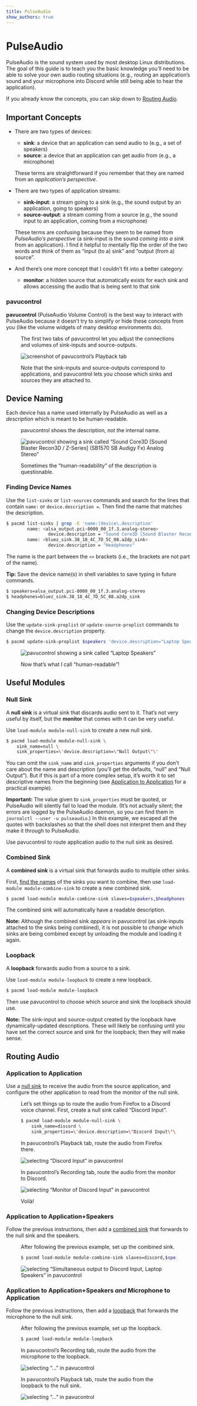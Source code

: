 ```yaml
---
title: PulseAudio
show_authors: true
---
```


# PulseAudio

PulseAudio is the sound system used by most desktop Linux distributions. The
goal of this guide is to teach you the basic knowledge you’ll need to be able
to solve your own audio routing situations (e.g., routing an application’s sound
and your microphone into Discord while still being able to hear the
application).

If you already know the concepts, you can skip down to [Routing
Audio](#routing-audio).

## Important Concepts

* There are two types of devices:

  * **sink**: a device that an application can send audio to (e.g., a set of
    speakers)
  * **source**: a device that an application can get audio from (e.g., a
    microphone)

  These terms are straightforward if you remember that they are named from an
  *application’s perspective*.

* There are two types of application streams:

  * **sink-input**: a stream going to a sink (e.g., the sound output by an
    application, going to speakers)
  * **source-output**: a stream coming from a source (e.g., the sound input to
    an application, coming from a microphone)

  These terms are confusing because they seem to be named from *PulseAudio’s
  perspective* (a sink-input is the sound *coming into a sink* from an
  application). I find it helpful to mentally flip the order of the two words
  and think of them as “input (to a) sink” and “output (from a) source”.

* And there’s one more concept that I couldn’t fit into a better category:

  * **monitor**: a hidden source that automatically exists for each sink and
    allows accessing the audio that is being sent to that sink

### pavucontrol

**pavucontrol** (PulseAudio Volume Control) is the best way to interact with
PulseAudio because it doesn’t try to simplify or hide these concepts from you
(like the volume widgets of many desktop environments do). 

<figure>

The first two tabs of pavucontrol let you adjust the connections and volumes of
sink-inputs and source-outputs.

![screenshot of pavucontrol’s Playback tab](/media/pulseaudio/pavucontrol.svg)

Note that the sink-inputs and source-outputs correspond to applications, and
pavucontrol lets you choose which sinks and sources they are attached to.

</figure>


## Device Naming

Each device has a name used internally by PulseAudio as well as a *description*
which is meant to be human-readable.

<figure>

pavucontrol shows the description, not the internal name.

![pavucontrol showing a sink called “Sound Core3D [Sound Blaster Recon3D / Z-Series] (SB1570 SB Audigy Fx) Analog Stereo”](/media/pulseaudio/pavucontrol-long-name.png)

Sometimes the “human-readability” of the description is questionable.

</figure>

### Finding Device Names

Use the `list-sinks` or `list-sources`
commands and search for the lines that contain `name:` or `device.description
=`. Then find the name that matches the description.

```bash
$ pacmd list-sinks | grep -E 'name:|device\.description'
        name: <alsa_output.pci-0000_00_1f.3.analog-stereo>
                device.description = "Sound Core3D [Sound Blaster Recon3D / Z-Series] (SB1570 SB Audigy Fx) Analog Stereo"
        name: <bluez_sink.38_18_4C_7D_5C_08.a2dp_sink>
                device.description = "Headphones"
```

The name is the part between the `<>` brackets (i.e., the brackets are not part
of the name).

<aside class=tip>

**Tip:** Save the device name(s) in shell variables to save typing in future commands.

```bash
$ speakers=alsa_output.pci-0000_00_1f.3.analog-stereo
$ headphones=bluez_sink.38_18_4C_7D_5C_08.a2dp_sink
```

</aside>

### Changing Device Descriptions

Use the `update-sink-proplist` or `update-source-proplist` commands to change
the `device.description` property.

```bash
$ pacmd update-sink-proplist $speakers 'device.description="Laptop Speakers"'
```

<figure>

![pavucontrol showing a sink called “Laptop Speakers”](/media/pulseaudio/pavucontrol-short-name.png)

Now that’s what I call “human-readable”!

</figure>


## Useful Modules

### Null Sink

A **null sink** is a virtual sink that discards audio sent to it. That’s not
very useful by itself, but the **monitor** that comes with it can be very
useful.

Use `load-module module-null-sink` to create a new null sink.

```bash
$ pacmd load-module module-null-sink \
    sink_name=null \
    sink_properties=\'device.description=\"Null Output\"\'
```

You can omit the `sink_name` and `sink_properties` arguments if you don’t care
about the name and description (you’ll get the defaults, “null” and “Null
Output”). But if this is part of a more complex setup, it’s worth it to set
descriptive names from the beginning (see [Application to
Application](#application-to-application) for a practical example).

<aside class=important>

**Important:** The value given to `sink_properties` must be quoted, or
PulseAudio will silently fail to load the module. (It’s not actually silent; the
errors are logged by the PulseAudio daemon, so you can find them in `journalctl
--user -u pulseaudio`.) In this example, we escaped all the quotes with
backslashes so that the shell does not interpret them and they make it through
to PulseAudio.

</aside>

Use pavucontrol to route application audio to the null sink as desired.

### Combined Sink

A **combined sink** is a virtual sink that forwards audio to multiple other
sinks.

First, [find the names](#finding-device-names) of the sinks you want to combine,
then use `load-module module-combine-sink` to create a new combined sink.

```bash
$ pacmd load-module module-combine-sink slaves=$speakers,$headphones
```

The combined sink will automatically have a readable description.

<aside class=note>

**Note:** Although the combined sink *appears* in pavucontrol (as sink-inputs
attached to the sinks being combined), it is not possible to *change* which
sinks are being combined except by unloading the module and loading it again.

</aside>

### Loopback

A **loopback** forwards audio from a source to a sink.

Use `load-module module-loopback` to create a new loopback.

```bash
$ pacmd load-module module-loopback
```

Then use pavucontrol to choose which source and sink the loopback should use.

<aside class=note>

**Note:** The sink-input and source-output created by the loopback have
dynamically-updated descriptions. These will likely be confusing until you have
set the correct source and sink for the loopback; then they will make sense.

</aside>


## Routing Audio

### Application to Application

Use a [null sink](#null-sink) to receive the audio from the source application,
and configure the other application to read from the monitor of the null sink.

<figure>

Let’s set things up to route the audio from Firefox to a Discord voice channel.
First, create a null sink called “Discord Input”.

```bash
$ pacmd load-module module-null-sink \
    sink_name=discord \
    sink_properties=\'device.description=\"Discord Input\"\'
```

In pavucontrol’s Playback tab, route the audio from Firefox there.

![selecting “Discord Input” in pavucontrol](/media/pulseaudio/pavucontrol-discord-input.png)

In pavucontrol’s Recording tab, route the audio from the monitor to Discord.

<p><img id=monitor-img class=secret-border alt="selecting “Monitor of Discord Input” in pavucontrol" src="/media/pulseaudio/pavucontrol-monitor-of-discord-input.png"></p>

Voilà!

</figure>

### Application to Application+Speakers

Follow the previous instructions, then add a [combined sink](#combined-sink)
that forwards to the null sink and the speakers.

<figure>

After following the previous example, set up the combined sink.

```bash
$ pacmd load-module module-combine-sink slaves=discord,$speakers
```

![selecting “Simultaneous output to Discord Input, Laptop Speakers” in pavucontrol](/media/pulseaudio/pavucontrol-simultaneous-output.png)

</figure>

### Application to Application+Speakers *and* Microphone to Application

Follow the previous instructions, then add a [loopback](#loopback) that forwards
the microphone to the null sink.

<figure>

After following the previous example, set up the loopback.

```bash
$ pacmd load-module module-loopback
```

In pavucontrol’s Recording tab, route the audio from the microphone to the
loopback.

![selecting “...” in pavucontrol](/media/pulseaudio/pavucontrol-loopback-recording.png)

In pavucontrol’s Playback tab, route the audio from the loopback to the null
sink.

![selecting “...” in pavucontrol](/media/pulseaudio/pavucontrol-loopback-playback.png)

</figure>


<style>
#monitor-img:hover {border-color: ;}
</style>
<script>
function monitorImageToggle() {
  const image = document.getElementById("monitor-img");
  if (image.src.includes("pavucontrol")) {
    image.src = "/media/pulseaudio/monitor-of-discord-input.jpg";
  } else {
    image.src = "/media/pulseaudio/pavucontrol-monitor-of-discord-input.png";
  }
}
document.getElementById("monitor-img").addEventListener("click", monitorImageToggle);
</script>
